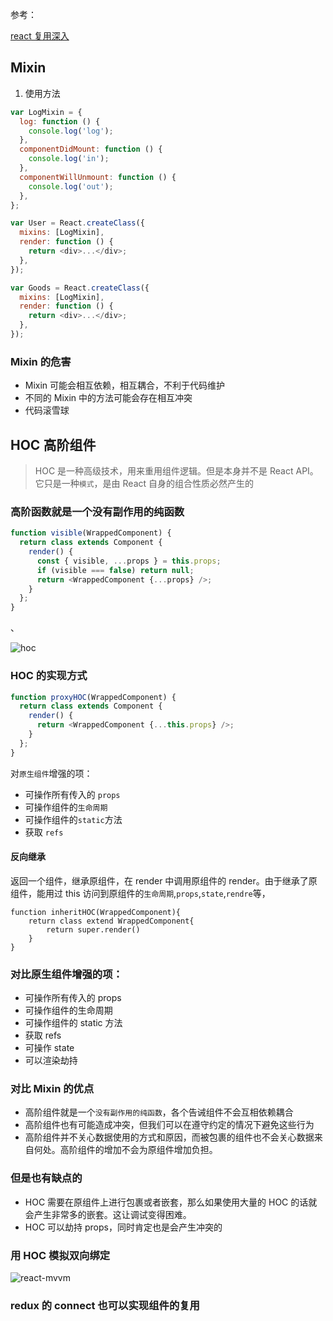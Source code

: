 参考：

[react 复用深入](https://juejin.cn/post/6844903815762673671)

## Mixin

1. 使用方法

```javascript
var LogMixin = {
  log: function () {
    console.log('log');
  },
  componentDidMount: function () {
    console.log('in');
  },
  componentWillUnmount: function () {
    console.log('out');
  },
};

var User = React.createClass({
  mixins: [LogMixin],
  render: function () {
    return <div>...</div>;
  },
});

var Goods = React.createClass({
  mixins: [LogMixin],
  render: function () {
    return <div>...</div>;
  },
});
```

### Mixin 的危害

- Mixin 可能会相互依赖，相互耦合，不利于代码维护
- 不同的 Mixin 中的方法可能会存在相互冲突
- 代码滚雪球

## HOC 高阶组件

> HOC 是一种高级技术，用来重用组件逻辑。但是本身并不是 React API。它只是一种`模式`，是由 React 自身的组合性质必然产生的

### 高阶函数就是一个没有副作用的纯函数

```javascript
function visible(WrappedComponent) {
  return class extends Component {
    render() {
      const { visible, ...props } = this.props;
      if (visible === false) return null;
      return <WrappedComponent {...props} />;
    }
  };
}
```

、

![hoc](./hoc.png)

### HOC 的实现方式

```javascript
function proxyHOC(WrappedComponent) {
  return class extends Component {
    render() {
      return <WrappedComponent {...this.props} />;
    }
  };
}
```

对`原生组件`增强的项：

- 可操作所有传入的 `props`
- 可操作组件的`生命周期`
- 可操作组件的`static`方法
- 获取 `refs`

#### 反向继承

返回一个组件，继承原组件，在 render 中调用原组件的 render。由于继承了原组件，能用过 this 访问到原组件的`生命周期`,`props`,`state`,`rendre`等，

```javscript
function inheritHOC(WrappedComponent){
    return class extend WrappedComponent{
        return super.render()
    }
}
```

### 对比原生组件增强的项：

- 可操作所有传入的 props
- 可操作组件的生命周期
- 可操作组件的 static 方法
- 获取 refs
- 可操作 state
- 可以渲染劫持

### 对比 Mixin 的优点

- 高阶组件就是一个`没有副作用的纯函数`，各个告诫组件不会互相依赖耦合
- 高阶组件也有可能造成冲突，但我们可以在遵守约定的情况下避免这些行为
- 高阶组件并不关心数据使用的方式和原因，而被包裹的组件也不会关心数据来自何处。高阶组件的增加不会为原组件增加负担。

### 但是也有缺点的

- HOC 需要在原组件上进行包裹或者嵌套，那么如果使用大量的 HOC 的话就会产生非常多的嵌套。这让调试变得困难。
- HOC 可以劫持 props，同时肯定也是会产生冲突的

### 用 HOC 模拟双向绑定

![react-mvvm](./react-mvvm.png)

### redux 的 connect 也可以实现组件的复用
